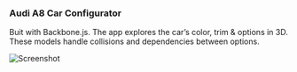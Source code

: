 ### Audi A8 Car Configurator
Buit with Backbone.js. The app explores the car’s color, trim & options in 3D.  
These models handle collisions and dependencies between options.

![Screenshot](https://github.com/chip-miller/samples/raw/master/screenshots/Audi_A8_Configurator.jpg)
